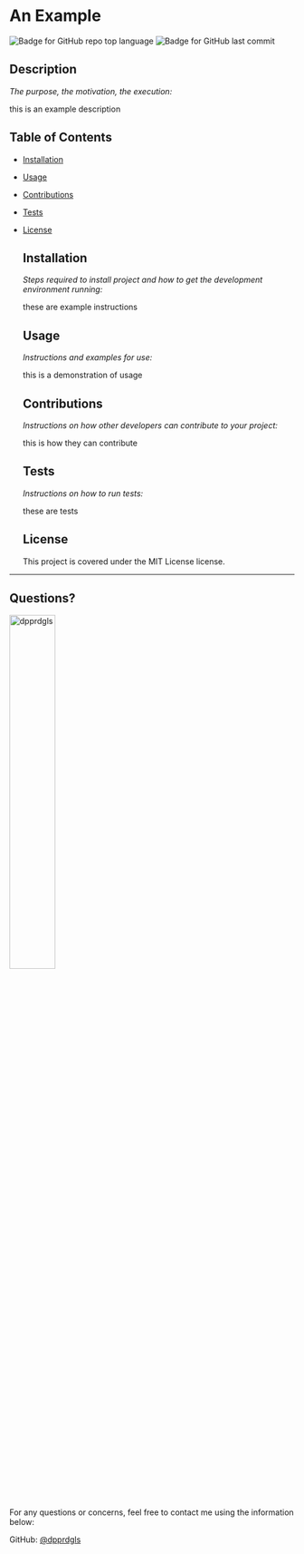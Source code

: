 # An Example

  
  ![Badge for GitHub repo top language](https://img.shields.io/github/languages/top/dpprdgls/ReadMe-Generator?style=flat&logo=appveyor) ![Badge for GitHub last commit](https://img.shields.io/github/last-commit/dpprdgls/ReadMe-Generator?style=flat&logo=appveyor)
  



  ## Description

  *The purpose, the motivation, the execution:*

  this is an example description

  ## Table of Contents
  * [Installation](#installation)
  * [Usage](#usage)
  * [Contributions](#contributions)
  * [Tests](#tests)
  * [License](#license)
    
    ## Installation
    
    *Steps required to install project and how to get the development environment running:*
    
    these are example instructions
    
    ## Usage
    
    *Instructions and examples for use:*
    
    this is a demonstration of usage
    
    ## Contributions
    
    *Instructions on how other developers can contribute to your project:*
    
    this is how they can contribute
    
    ## Tests
    
    *Instructions on how to run tests:*
    
    these are tests
    
    ## License
    
    This project is covered under the MIT License license.
  ---

  ## Questions? 

  <img src="https://avatars.githubusercontent.com/u/74167696?v=4" alt="dpprdgls" width="40%" />

  For any questions or concerns, feel free to contact me using the information below:
  
  GitHub: [@dpprdgls](https://api.github.com/users/dpprdgls)

  